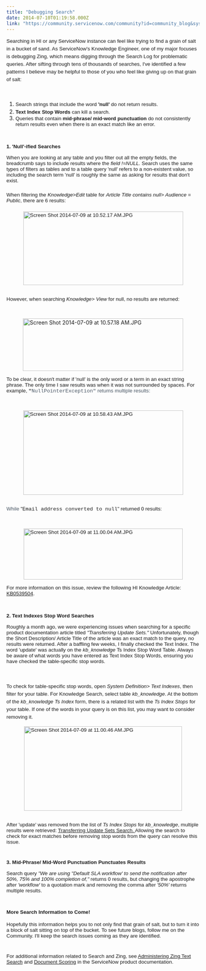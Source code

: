 ```yaml
---
title: "Debugging Search"
date: 2014-07-10T01:19:58.000Z
link: "https://community.servicenow.com/community?id=community_blog&sys_id=1fdd6ae9dbd0dbc01dcaf3231f96199d"
---
```

<p style="margin-bottom: 12.0pt;"><span style="font-family: Arial; font-size: 10pt; line-height: 1.5em;">Searching in HI or any ServiceNow instance can feel like trying to find a grain of salt in a bucket of sand. As ServiceNow's Knowledge Engineer, one of my major focuses is debugging Zing, which means digging through the Search Log for problematic queries. After sifting through tens of thousands of searches, I've identified a few patterns I believe may be helpful to those of you who feel like giving up on that grain of salt:</span></p><p><span style="font-size: 10pt; font-family: Arial;"><br/></span></p><ol><li><span style="font-family: Arial; font-size: 10pt; line-height: 1.5em;">Search strings that include the word </span><span style="font-family: Arial; font-size: 10pt; line-height: 1.5em;"><strong>'null'</strong></span><span style="font-family: Arial; font-size: 10pt; line-height: 1.5em;"> do not return results. </span></li><li><span style="font-size: 10pt; font-family: Arial;"><strong>Text Index Stop Words</strong></span><span style="font-size: 10pt; font-family: Arial;"> can kill a search.</span></li><li><span style="font-size: 10pt; font-family: Arial;">Queries that contain <strong>mid-phrase/ mid-word punctuation</strong> do not consistently return results even when there is an exact match like an error.</span></li></ol><p><span style="font-size: 10pt; font-family: Arial;"><br/></span></p><p><span style="font-size: 10pt; font-family: Arial;"><strong>1. 'Null'-ified Searches</strong></span></p><p style="margin-top: 2.4pt; margin-bottom: 2.4pt;"><span style="font-size: 10pt; font-family: Arial;">When you are looking at any table and you filter out all the empty fields, the breadcrumb says to include results where the <em>field !=NULL</em>. Search uses the same types of filters as tables and to a table query 'null' refers to a non-existent value, so including the search term 'null' is roughly the same as asking for results that don't exist.   </span></p><p style="margin-top: 2.4pt; margin-bottom: 2.4pt;"><span style="font-size: 10pt; font-family: Arial;"><br/></span></p><p style="margin-top: 2.4pt; margin-bottom: 2.4pt;"><span style="font-size: 10pt; font-family: Arial;">When filtering the <em>Knowledge&gt;Edit</em> table for <em>Article Title contains null&gt; Audience = Public</em>, there are 6 results:</span></p><p style="margin-top: 2.4pt; margin-bottom: 2.4pt;"><span style="font-size: 10pt; font-family: Arial;"><br/></span></p><p style="margin-top: 2.4pt; margin-bottom: 2.4pt;"><span style="font-size: 10pt; font-family: Arial;"><a _jive_internal="true" href="/servlet/JiveServlet/showImage/38-3234-11668/Screen Shot 2014-07-09 at 10.52.17 AM.JPG"><img  alt="Screen Shot 2014-07-09 at 10.52.17 AM.JPG" class="image-0 jive-image" height="192" src="61cb7331dbd01304b322f4621f961994.iix" style="height: 191.68548387096774px; width: 417px; display: block; margin-left: auto; margin-right: auto;" width="417"/></a><br/></span></p><p><span style="font-size: 10pt; font-family: Arial;">However, when searching <em>Knowledge&gt; View</em> for null, no results are returned:</span></p><p><span style="font-size: 10pt; font-family: Arial;"><br/></span></p><p><a _jive_internal="true" href="/servlet/JiveServlet/showImage/38-3234-11669/Screen Shot 2014-07-09 at 10.57.18 AM.JPG"><img  alt="Screen Shot 2014-07-09 at 10.57.18 AM.JPG" class="image-0 jive-image" height="137" src="7c2429cedbdc13043eb27a9e0f96194d.iix" style="height: 136.86129032258066px; width: 418px; display: block; margin-left: auto; margin-right: auto;" width="418"/></a></p><p><span style="font-size: 10pt; font-family: Arial;">To be clear, it doesn't matter if 'null' is the only word or a term in an exact string phrase. The only time I saw results was when it was not surrounded by spaces. For example, </span><span style="font-size: 10pt; font-family: Courier;">"</span><span style="font-size: 10.0pt; font-family: Courier; color: #485563;">NullPointerException"</span><span style="font-size: 10.0pt; font-family: Arial; color: #485563;"> returns multiple results:</span></p><p><span style="font-size: 10.0pt; font-family: Arial; color: #485563;"><br/></span></p><p><span style="font-size: 10.0pt; font-family: Arial; color: #485563;"><a _jive_internal="true" href="/servlet/JiveServlet/showImage/38-3234-11670/Screen Shot 2014-07-09 at 10.58.43 AM.JPG"><img  alt="Screen Shot 2014-07-09 at 10.58.43 AM.JPG" class="image-1 jive-image" height="220" src="560c7c8edb1097049c9ffb651f9619df.iix" style="height: 219.93387096774194px; width: 417px; display: block; margin-left: auto; margin-right: auto;" width="417"/></a><br/></span></p><p><span style="font-size: 10.0pt; font-family: Arial; color: #485563;"> While </span><span style="font-size: 10pt; font-family: Arial;">"</span><span style="font-size: 10.0pt; font-family: Courier;">Email address converted to null</span><span style="font-size: 10pt; font-family: Arial;">" returned 0 results:</span></p><p><span style="font-size: 10pt; font-family: Arial;"><br/></span></p><p><span style="font-size: 10pt; font-family: Arial;"><a _jive_internal="true" href="/servlet/JiveServlet/showImage/38-3234-11671/Screen Shot 2014-07-09 at 11.00.04 AM.JPG"><img  alt="Screen Shot 2014-07-09 at 11.00.04 AM.JPG" class="jive-image image-2" height="134" src="8b9ad042dbd89fc03eb27a9e0f9619d1.iix" style="height: 133.8709677419355px; width: 415px; display: block; margin-left: auto; margin-right: auto;" width="415"/></a></span></p><p><span style="font-size: 10pt; font-family: Arial;">For more information on this issue, review the following HI Knowledge Article: <a title="k-external-small" class="jive-link-external-small" href="https://hi.service-now.com/kb_view.do?sysparm_article=KB0539504" rel="nofollow" target="_blank">KB0539504</a>.<br/></span></p><p><span style="font-size: 10pt; font-family: Arial;"><strong><br/></strong></span></p><p><span style="font-size: 10pt; font-family: Arial;"><strong>2. Text Indexes Stop Word Searches</strong></span></p><p><span style="font-size: 10pt; font-family: Arial;">Roughly a month ago, we were experiencing issues when searching for a specific product documentation article titled <em>"Transferring Update Sets."</em> Unfortunately, though the Short Description/ Article Title of the article was an exact match to the query, no results were returned. After a baffling few weeks, I finally checked the Text Index. The word 'update' was actually on the <em>kb_knowledge</em> Ts Index Stop Word Table. Always be aware of what words you have entered as Text Index Stop Words, ensuring you have checked the table-specific stop words.   </span></p><p><span style="font-family: Arial; font-size: 10pt; line-height: 1.5em;"><br/></span></p><p><span style="font-family: Arial; font-size: 10pt; line-height: 1.5em;">To check for table-specific stop words, open </span><span style="font-family: Arial; font-size: 10pt; line-height: 1.5em;"><em>System Definition&gt; Text Indexes</em></span><span style="font-family: Arial; font-size: 10pt; line-height: 1.5em;">, then filter for your table. For Knowledge Search, select table </span><span style="font-family: Arial; font-size: 10pt; line-height: 1.5em;"><em>kb_knowledge</em></span><span style="font-family: Arial; font-size: 10pt; line-height: 1.5em;">. At the bottom of the </span><span style="font-family: Arial; font-size: 10pt; line-height: 1.5em;"><em>kb_knowledge Ts Index</em></span><span style="font-family: Arial; font-size: 10pt; line-height: 1.5em;"> form, there is a related list with the </span><span style="font-family: Arial; font-size: 10pt; line-height: 1.5em;"><em>Ts Index Stops</em></span><span style="font-family: Arial; font-size: 10pt; line-height: 1.5em;"> for your table. If one of the words in your query is on this list, you may want to consider removing it. </span></p><p><span style="font-size: 10pt; font-family: Arial;"><a _jive_internal="true" href="/servlet/JiveServlet/showImage/38-3234-11672/Screen Shot 2014-07-09 at 11.00.46 AM.JPG"><img  alt="Screen Shot 2014-07-09 at 11.00.46 AM.JPG" class="jive-image image-3" height="219" src="30f9fb35db145fc03eb27a9e0f9619dd.iix" style="height: 219.06341463414634px; width: 412px; display: block; margin-left: auto; margin-right: auto;" width="412"/></a><br/></span></p><p><span style="font-size: 10pt; font-family: Arial;">After 'update' was removed from the list of <em>Ts Index Stops</em> for <em>kb_knowledge</em>, multiple results were retrieved: <span style="font-size: 10pt; font-family: Arial;"><a title="k-external-small" class="jive-link-external-small" href="https://hi.service-now.com/kb_find.do?sysparm_search=transferring+update+sets" rel="nofollow" target="_blank">Transferring Update Sets Search.</a></span><span style="font-size: 10pt; font-family: Arial;"><a title="k-external-small" class="jive-link-external-small" href="https://hi.service-now.com/kb_find.do?sysparm_ck=78fb41b96f752100d3500bae9f3ee407b6a9ed8a73a072f13dedd825477635dec87b8049&amp;sysparm_search=transferring+update+sets&amp;sysparm_nameofstack=&amp;sysparm_topic=&amp;ni.dependent.topic=kb_knowledge.category&amp;sysparm_category" rel="nofollow" target="_blank"> </a></span>Allowing the search to check for exact matches before removing stop words from the query can resolve this issue.</span></p><p style="min-height: 8pt; height: 8pt; padding: 0px;">  </p><p><span style="font-size: 10pt; font-family: Arial;"><strong>3. Mid-Phrase/ Mid-Word Punctuation Punctuates Results</strong></span></p><p><span style="font-size: 10pt; font-family: Arial;">Search query <em>"We are using "Default SLA workflow' to send the notification after 50%, 75% and 100% completion of,"</em> returns 0 results, but changing the apostrophe after <em>'workflow'</em> to a quotation mark and removing the comma after <em>'50%'</em> returns multiple results.</span></p><p style="min-height: 8pt; height: 8pt; padding: 0px;">  </p><p><span style="font-family: Arial; font-size: 10pt; line-height: 1.5em;"><strong>More Search Information to Come!</strong></span></p><p><span style="font-size: 10pt; font-family: Arial;">Hopefully this information helps you to not only find that grain of salt, but to turn it into a block of salt sitting on top of the bucket. To see future blogs, follow me on the Community. I'll keep the search issues coming as they are identified.</span></p><p style="min-height: 8pt; height: 8pt; padding: 0px;">  </p><p><span style="font-size: 10pt; font-family: Arial;">For additional information related to Search and Zing, see <a title="k-external-small" class="jive-link-external-small" href="http://wiki.servicenow.com/index.php?title=Administering_Zing_Text_Search" rel="nofollow" target="_blank">Administering Zing Text Search</a> and <a title="k-external-small" class="jive-link-external-small" href="http://wiki.servicenow.com/index.php?title=Document_scoring" rel="nofollow" target="_blank">Document Scoring</a> in the ServiceNow product documentation.</span></p>